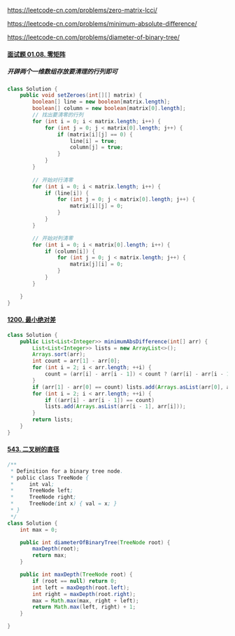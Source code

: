 https://leetcode-cn.com/problems/zero-matrix-lcci/

https://leetcode-cn.com/problems/minimum-absolute-difference/

https://leetcode-cn.com/problems/diameter-of-binary-tree/

#### [面试题 01.08. 零矩阵](https://leetcode-cn.com/problems/zero-matrix-lcci/)

##### 开辟两个一维数组存放要清理的行列即可

```java
class Solution {
    public void setZeroes(int[][] matrix) {
        boolean[] line = new boolean[matrix.length];
        boolean[] column = new boolean[matrix[0].length];
        // 找出要清零的行列
        for (int i = 0; i < matrix.length; i++) {
            for (int j = 0; j < matrix[0].length; j++) {
                if (matrix[i][j] == 0) {
                    line[i] = true;
                    column[j] = true;
                }
            }
        }
        
        // 开始对行清零
        for (int i = 0; i < matrix.length; i++) {
            if (line[i]) {
                for (int j = 0; j < matrix[0].length; j++) {
                    matrix[i][j] = 0;
                }
            }
        }

        // 开始对列清零
        for (int i = 0; i < matrix[0].length; i++) {
            if (column[i]) {
                for (int j = 0; j < matrix.length; j++) {
                    matrix[j][i] = 0;
                }
            }
        }

    }
}
```

#### [1200. 最小绝对差](https://leetcode-cn.com/problems/minimum-absolute-difference/)

```java
class Solution {
    public List<List<Integer>> minimumAbsDifference(int[] arr) {
        List<List<Integer>> lists = new ArrayList<>();
        Arrays.sort(arr);
        int count = arr[1] - arr[0];
        for (int i = 2; i < arr.length; ++i) {
            count = (arr[i] - arr[i - 1]) < count ? (arr[i] - arr[i - 1]) : count;
        }
        if (arr[1] - arr[0] == count) lists.add(Arrays.asList(arr[0], arr[1]));
        for (int i = 2; i < arr.length; ++i) {
            if ((arr[i] - arr[i - 1]) == count) 
            lists.add(Arrays.asList(arr[i - 1], arr[i]));
        }
        return lists;
    }
}
```

#### [543. 二叉树的直径](https://leetcode-cn.com/problems/diameter-of-binary-tree/)

```java
/**
 * Definition for a binary tree node.
 * public class TreeNode {
 *     int val;
 *     TreeNode left;
 *     TreeNode right;
 *     TreeNode(int x) { val = x; }
 * }
 */
class Solution {
    int max = 0;

    public int diameterOfBinaryTree(TreeNode root) {
        maxDepth(root);
        return max;
    }

    public int maxDepth(TreeNode root) {
        if (root == null) return 0;
        int left = maxDepth(root.left);
        int right = maxDepth(root.right);
        max = Math.max(max, right + left);
        return Math.max(left, right) + 1;
    }

}
```

